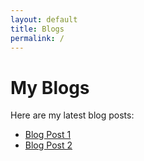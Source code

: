```yaml
---
layout: default
title: Blogs
permalink: /
---
```


# My Blogs

Here are my latest blog posts:

- [Blog Post 1](blog/my-first-post)
- [Blog Post 2](blog/my-second-post)
